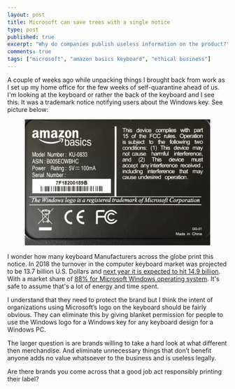 ```yaml
---
layout: post
title: Microsoft can save trees with a single notice
type: post
published: true
excerpt: "Why do companies publish useless information on the product?"
comments: true
tags: ["microsoft", "amazon basics keyboard", "ethical business"]
---
```

A couple of weeks ago while unpacking things I brought back from work as I set up my home office for the few weeks of self-quarantine ahead of us. I'm looking at the keyboard or rather the back of the keyboard and I see this. It was a trademark notice notifying users about the Windows key. See picture below:

<figure>
  <img src="../images/microsoft-trademark.jpg">
</figure>

I wonder how many keyboard Manufacturers across the globe print this notice. In 2018 the turnover in the computer keyboard market was projected to be 13.7 billion U.S. Dollars and [next year it is expected to hit 14.9 billion](https://www.statista.com/forecasts/965285/pc-keyboard-revenue-in-the-world). With a market share of [88%  for Microsoft Windows operating system](https://netmarketshare.com/operating-system-market-share.aspx?options=%7B%22filter%22%3A%7B%22%24and%22%3A%5B%7B%22deviceType%22%3A%7B%22%24in%22%3A%5B%22Desktop%2Flaptop%22%5D%7D%7D%5D%7D%2C%22dateLabel%22%3A%22Trend%22%2C%22attributes%22%3A%22share%22%2C%22group%22%3A%22platform%22%2C%22sort%22%3A%7B%22share%22%3A-1%7D%2C%22id%22%3A%22platformsDesktop%22%2C%22dateInterval%22%3A%22Monthly%22%2C%22dateStart%22%3A%222019-03%22%2C%22dateEnd%22%3A%222020-02%22%2C%22segments%22%3A%22-1000%22%7D). It's safe to assume that's a lot of energy and time spent.

I understand that they need to protect the brand but I think the intent of organizations using Microsoft’s logo on the keyboard should be fairly obvious. They can eliminate this by giving blanket permission for people to use the Windows logo for a Windows key for any keyboard design for a Windows PC.

The larger question is are brands willing to take a hard look at what different then merchandise. And eliminate unnecessary things that don’t benefit anyone adds no value whatsoever to the business and is useless legally.

Are there brands you come across that a good job act responsibly printing their label?


